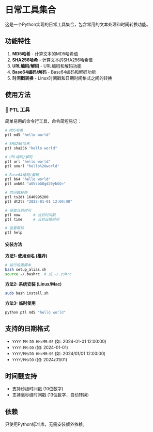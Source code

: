 # 日常工具集合

这是一个Python实现的日常工具集合，包含常用的文本处理和时间转换功能。

## 功能特性

1. **MD5哈希** - 计算文本的MD5哈希值
2. **SHA256哈希** - 计算文本的SHA256哈希值
3. **URL编码/解码** - URL编码和解码功能
4. **Base64编码/解码** - Base64编码和解码功能
5. **时间戳转换** - Linux时间戳和日期时间格式之间的转换

## 使用方法

### 🚀 PTL 工具

简单易用的命令行工具，命令简短易记：

```bash
# MD5哈希
ptl md5 "hello world"

# SHA256哈希
ptl sha256 "hello world"

# URL编码/解码
ptl url "hello world"
ptl unurl "hello%20world"

# Base64编码/解码
ptl b64 "hello world"
ptl unb64 "aGVsbG8gd29ybGQ="

# 时间戳转换
ptl ts2dt 1640995200
ptl dt2ts "2022-01-01 12:00:00"

# 获取当前时间
ptl now      # 当前时间戳
ptl time     # 当前日期时间

# 查看帮助
ptl help
```

#### 安装方法

**方法1: 使用别名 (推荐)**
```bash
# 运行设置脚本
bash setup_alias.sh
source ~/.bashrc  # 或 ~/.zshrc
```

**方法2: 系统安装 (Linux/Mac)**
```bash
sudo bash install.sh
```

**方法3: 临时使用**
```bash
python ptl md5 "hello world"
```

## 支持的日期格式

- `YYYY-MM-DD HH:MM:SS` (如: 2024-01-01 12:00:00)
- `YYYY-MM-DD` (如: 2024-01-01)
- `YYYY/MM/DD HH:MM:SS` (如: 2024/01/01 12:00:00)
- `YYYY/MM/DD` (如: 2024/01/01)

## 时间戳支持

- 支持秒级时间戳 (10位数字)
- 支持毫秒级时间戳 (13位数字，自动转换)

## 依赖

只使用Python标准库，无需安装额外依赖。